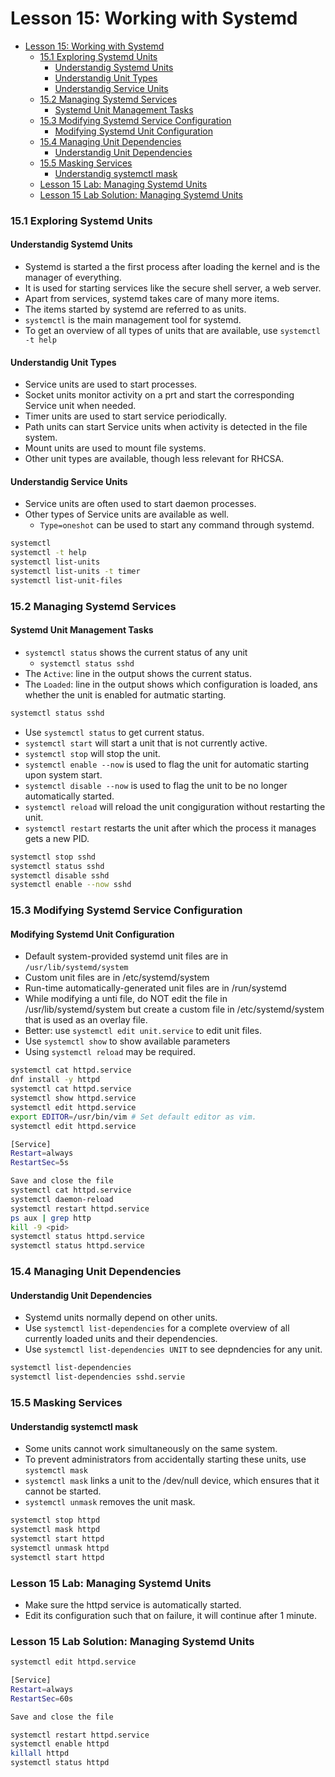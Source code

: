 # Lesson 15: Working with Systemd

- [Lesson 15: Working with Systemd](#lesson-15-working-with-systemd)
    - [15.1 Exploring Systemd Units](#151-exploring-systemd-units)
      - [Understandig Systemd Units](#understandig-systemd-units)
      - [Understandig Unit Types](#understandig-unit-types)
      - [Understandig Service Units](#understandig-service-units)
    - [15.2 Managing Systemd Services](#152-managing-systemd-services)
      - [Systemd Unit Management Tasks](#systemd-unit-management-tasks)
    - [15.3 Modifying Systemd Service Configuration](#153-modifying-systemd-service-configuration)
      - [Modifying Systemd Unit Configuration](#modifying-systemd-unit-configuration)
    - [15.4 Managing Unit Dependencies](#154-managing-unit-dependencies)
      - [Understandig Unit Dependencies](#understandig-unit-dependencies)
    - [15.5 Masking Services](#155-masking-services)
      - [Understandig systemctl mask](#understandig-systemctl-mask)
    - [Lesson 15 Lab: Managing Systemd Units](#lesson-15-lab-managing-systemd-units)
    - [Lesson 15 Lab Solution: Managing Systemd Units](#lesson-15-lab-solution-managing-systemd-units)

### 15.1 Exploring Systemd Units

#### Understandig Systemd Units

- Systemd is started a the first process after loading the kernel and is the manager of everything.
- It is used for starting services like the secure shell server, a web server.
- Apart from services, systemd takes care of many more items.
- The items started by systemd are referred to as units.
- `systemctl` is the main management tool for systemd.
- To get an overview of all types of units that are available, use `systemctl -t help` 

#### Understandig Unit Types

- Service units are used to start processes.
- Socket units monitor activity on a prt and start the corresponding Service unit when needed.
- Timer units are used to start service periodically.
- Path units can start Service units when activity is detected in the file system.
- Mount units are used to mount file systems.
- Other unit types are available, though less relevant for RHCSA.

#### Understandig Service Units

- Service units are often used to start daemon processes.
- Other types of Service units are available as well.
  - `Type=oneshot` can be used to start any command through systemd.

```bash
systemctl
systemctl -t help
systemctl list-units
systemctl list-units -t timer
systemctl list-unit-files
```

### 15.2 Managing Systemd Services

#### Systemd Unit Management Tasks

- `systemctl status` shows the current status of any unit
  - `systemctl status sshd`
- The `Active`: line in the output shows the current status.
- The `Loaded`: line in the output shows which configuration is loaded, ans whether the unit is enabled for autmatic starting.

```bash
systemctl status sshd
```

- Use `systemctl status` to get current status.
- `systemctl start` will start a unit that is not currently active.
- `systemctl stop` will stop the unit.
- `systemctl enable --now` is used to flag the unit for automatic starting upon system start.
- `systemctl disable --now` is used to flag the unit to be no longer automatically started.
- `systemctl reload` will reload the unit congiguration without restarting the unit.
- `systemctl restart` restarts the unit after which the process it manages gets a new PID.
```bash
systemctl stop sshd
systemctl status sshd
systemctl disable sshd
systemctl enable --now sshd
```


### 15.3 Modifying Systemd Service Configuration

#### Modifying Systemd Unit Configuration

- Default system-provided systemd unit files are in `/usr/lib/systemd/system`
- Custom unit files are in /etc/systemd/system
- Run-time automatically-generated unit files are in /run/systemd
- While modifying a unti file, do NOT edit the file in /usr/lib/systemd/system but create a custom file in /etc/systemd/system that is used as an overlay file.
- Better: use `systemctl edit unit.service` to edit unit files.
- Use `systemctl show` to show available parameters
- Using `systemctl reload` may be required.

```bash
systemctl cat httpd.service
dnf install -y httpd
systemctl cat httpd.service
systemctl show httpd.service
systemctl edit httpd.service
export EDITOR=/usr/bin/vim # Set default editor as vim.
systemctl edit httpd.service

[Service]
Restart=always
RestartSec=5s

Save and close the file
systemctl cat httpd.service
systemctl daemon-reload
systemctl restart httpd.service
ps aux | grep http
kill -9 <pid>
systemctl status httpd.service
systemctl status httpd.service
```

### 15.4 Managing Unit Dependencies

#### Understandig Unit Dependencies

- Systemd units normally depend on other units.
- Use `systemctl list-dependencies` for a complete overview of all currently loaded units and their dependencies.
- Use `systemctl list-dependencies UNIT` to see depndencies for any unit.
 
```bash
systemctl list-dependencies
systemctl list-dependencies sshd.servie
```

### 15.5 Masking Services

#### Understandig systemctl mask

- Some units cannot work simultaneously on the same system.
- To prevent administrators from accidentally starting these units, use `systemctl mask`
- `systemctl mask` links a unit to the /dev/null device, which ensures that it cannot be started.
- `systemctl unmask` removes the unit mask.

```bash
systemctl stop httpd
systemctl mask httpd
systemctl start httpd
systemctl unmask httpd
systemctl start httpd
```

### Lesson 15 Lab: Managing Systemd Units

- Make sure the httpd service is automatically started.
- Edit its configuration such that on failure, it will continue after 1 minute.


### Lesson 15 Lab Solution: Managing Systemd Units

```bash
systemctl edit httpd.service

[Service]
Restart=always
RestartSec=60s

Save and close the file

systemctl restart httpd.service
systemctl enable httpd
killall httpd
systemctl status httpd
```

